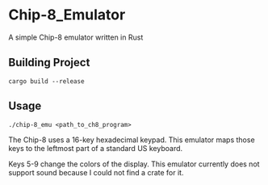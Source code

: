 # Chip-8_Emulator
A simple Chip-8 emulator written in Rust

## Building Project
`cargo build --release`

## Usage
`./chip-8_emu <path_to_ch8_program>`

The Chip-8 uses a 16-key hexadecimal keypad. This emulator maps those keys to the leftmost part of a standard US keyboard.

Keys 5-9 change the colors of the display.
This emulator currently does not support sound because I could not find a crate for it.
